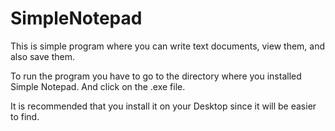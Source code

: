 # SimpleNotepad
This is simple program where you can write text documents, view them, and also save them.

To run the program you have to go to the directory where you installed Simple Notepad.
And click on the .exe file.

It is recommended that you install it on your Desktop since it will be easier to find.
